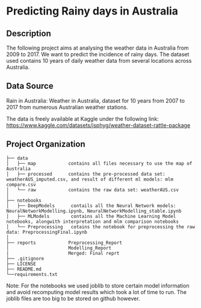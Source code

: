 Predicting Rainy days in Australia 
==============================

Description
------------  
The following project aims at analysing the weather data in Australia from 2009 to 2017. We want to predict the incidence of rainy days. The dataset used contains 10 years of daily weather data from several locations across Australia. 

Data Source
------------  
Rain in Australia: Weather in Australia, dataset for 10 years from 2007 to 2017 from numerous Australian weather stations.

The data is freely available at Kaggle under the following link: https://www.kaggle.com/datasets/jsphyg/weather-dataset-rattle-package

Project Organization
------------         
    ├── data               
    │   ├── map            contains all files necessary to use the map of Australia
    │   ├── processed      contains the pre-processed data set: weatherAUS_imputed.csv, and result of different ml models: mlm compare.csv
    │   └── raw            contains the raw data set: weatherAUS.csv
    │
    ├── notebooks         
    │   ├── DeepModels      contails all the Neural Network models: NeuralNetworkModelling.ipynb, NeuralNetworkModelling_stable.ipynb
    │   ├── MLModels        contains all the Machine Learning Model notebooks, alongwith interpretation and mlm comparison notebooks
    │   └── Preprocessing   cotains the notebook for preprocessing the raw data: PreprocessingFinal.ipynb
    │                         
    ├── reports            Preprocessing_Report                          
    │                      Modelling_Report 
    |                      Merged: Final reprt
    ├── .gitignore
    ├── LICENSE
    ├── README.md 
    └──requirements.txt   
    
Note: For the notebooks we used joblib to store certain model information and avoid recomputing model results which took a lot of time to run. The joblib files are too big to be stored on github however.
